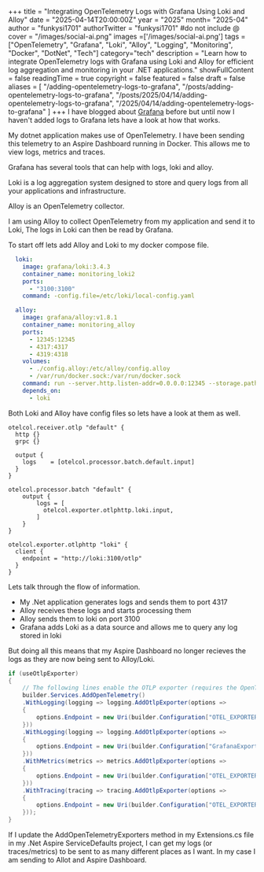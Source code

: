 +++
title = "Integrating OpenTelemetry Logs with Grafana Using Loki and Alloy"
date = "2025-04-14T20:00:00Z"
year = "2025"
month= "2025-04"
author = "funkysi1701"
authorTwitter = "funkysi1701" #do not include @
cover = "/images/social-ai.png"
images =['/images/social-ai.png']
tags = ["OpenTelemetry", "Grafana", "Loki", "Alloy", "Logging", "Monitoring", "Docker", "DotNet", "Tech"]
category="tech"
description = "Learn how to integrate OpenTelemetry logs with Grafana using Loki and Alloy for efficient log aggregation and monitoring in your .NET applications."
showFullContent = false
readingTime = true
copyright = false
featured = false
draft = false
aliases = [
    "/adding-opentelemetry-logs-to-grafana",
    "/posts/adding-opentelemetry-logs-to-grafana",
    "/posts/2025/04/14/adding-opentelemetry-logs-to-grafana",
    "/2025/04/14/adding-opentelemetry-logs-to-grafana" 
]
+++
I have blogged about [Grafana](/posts/2025/setting-up-grafana/) before but until now I haven't added logs to Grafana lets have a look at how that works.

My dotnet application makes use of OpenTelemetry. I have been sending this telemetry to an Aspire Dashboard running in Docker. This allows me to view logs, metrics and traces.

Grafana has several tools that can help with logs, loki and alloy.

Loki is a log aggregation system designed to store and query logs from all your applications and infrastructure.

Alloy is an OpenTelemetry collector.

I am using Alloy to collect OpenTelemetry from my application and send it to Loki, The logs in Loki can then be read by Grafana.

To start off lets add Alloy and Loki to my docker compose file.

```docker-compose.yml
  loki:
    image: grafana/loki:3.4.3
    container_name: monitoring_loki2
    ports:
      - "3100:3100"
    command: -config.file=/etc/loki/local-config.yaml    

  alloy:
    image: grafana/alloy:v1.8.1
    container_name: monitoring_alloy
    ports:
      - 12345:12345
      - 4317:4317
      - 4319:4318
    volumes:
      - ./config.alloy:/etc/alloy/config.alloy
      - /var/run/docker.sock:/var/run/docker.sock
    command: run --server.http.listen-addr=0.0.0.0:12345 --storage.path=/var/lib/alloy/data /etc/alloy/config.alloy
    depends_on:
      - loki
```

Both Loki and Alloy have config files so lets have a look at them as well.

```alloy.config
otelcol.receiver.otlp "default" {
  http {}
  grpc {}

  output {
    logs    = [otelcol.processor.batch.default.input]
  }
}

otelcol.processor.batch "default" {
    output {
        logs = [
          otelcol.exporter.otlphttp.loki.input,
        ]
    }
}

otelcol.exporter.otlphttp "loki" {
  client {
    endpoint = "http://loki:3100/otlp"
  }
}
```

Lets talk through the flow of information.

- My .Net application generates logs and sends them to port 4317
- Alloy receives these logs and starts processing them
- Alloy sends them to loki on port 3100
- Grafana adds Loki as a data source and allows me to query any log stored in loki

But doing all this means that my Aspire Dashboard no longer recieves the logs as they are now being sent to Alloy/Loki.

```Extensions.cs
if (useOtlpExporter)
{
    // The following lines enable the OTLP exporter (requires the OpenTelemetry.Exporter.OpenTelemetryProtocol package)
    builder.Services.AddOpenTelemetry()
    .WithLogging(logging => logging.AddOtlpExporter(options =>
    {
        options.Endpoint = new Uri(builder.Configuration["OTEL_EXPORTER_OTLP_ENDPOINT"]);
    }))
    .WithLogging(logging => logging.AddOtlpExporter(options =>
    {
        options.Endpoint = new Uri(builder.Configuration["GrafanaExporter"]);
    }))
    .WithMetrics(metrics => metrics.AddOtlpExporter(options =>
    {
        options.Endpoint = new Uri(builder.Configuration["OTEL_EXPORTER_OTLP_ENDPOINT"]);
    }))
    .WithTracing(tracing => tracing.AddOtlpExporter(options =>
    {
        options.Endpoint = new Uri(builder.Configuration["OTEL_EXPORTER_OTLP_ENDPOINT"]);
    }));
}
```

If I update the AddOpenTelemetryExporters method in my Extensions.cs file in my .Net Aspire ServiceDefaults project, I can get my logs (or traces/metrics) to be sent to as many different places as I want. In my case I am sending to Allot and Aspire Dashboard.
